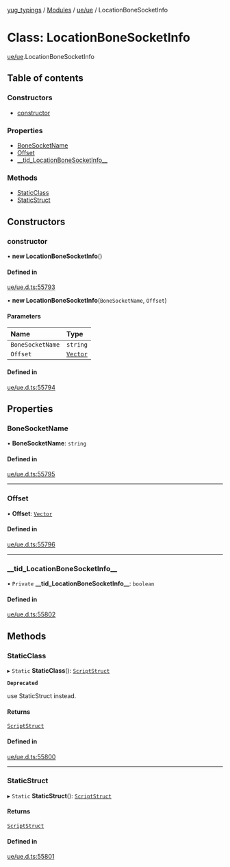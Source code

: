 [yug_typings](../README.md) / [Modules](../modules.md) / [ue/ue](../modules/ue_ue.md) / LocationBoneSocketInfo

# Class: LocationBoneSocketInfo

[ue/ue](../modules/ue_ue.md).LocationBoneSocketInfo

## Table of contents

### Constructors

- [constructor](ue_ue.LocationBoneSocketInfo.md#constructor)

### Properties

- [BoneSocketName](ue_ue.LocationBoneSocketInfo.md#bonesocketname)
- [Offset](ue_ue.LocationBoneSocketInfo.md#offset)
- [\_\_tid\_LocationBoneSocketInfo\_\_](ue_ue.LocationBoneSocketInfo.md#__tid_locationbonesocketinfo__)

### Methods

- [StaticClass](ue_ue.LocationBoneSocketInfo.md#staticclass)
- [StaticStruct](ue_ue.LocationBoneSocketInfo.md#staticstruct)

## Constructors

### constructor

• **new LocationBoneSocketInfo**()

#### Defined in

[ue/ue.d.ts:55793](https://github.com/YugMetaverse/yug_typings/blob/b7d9b19/ue/ue.d.ts#L55793)

• **new LocationBoneSocketInfo**(`BoneSocketName`, `Offset`)

#### Parameters

| Name | Type |
| :------ | :------ |
| `BoneSocketName` | `string` |
| `Offset` | [`Vector`](ue_ue_s.Vector.md) |

#### Defined in

[ue/ue.d.ts:55794](https://github.com/YugMetaverse/yug_typings/blob/b7d9b19/ue/ue.d.ts#L55794)

## Properties

### BoneSocketName

• **BoneSocketName**: `string`

#### Defined in

[ue/ue.d.ts:55795](https://github.com/YugMetaverse/yug_typings/blob/b7d9b19/ue/ue.d.ts#L55795)

___

### Offset

• **Offset**: [`Vector`](ue_ue_s.Vector.md)

#### Defined in

[ue/ue.d.ts:55796](https://github.com/YugMetaverse/yug_typings/blob/b7d9b19/ue/ue.d.ts#L55796)

___

### \_\_tid\_LocationBoneSocketInfo\_\_

• `Private` **\_\_tid\_LocationBoneSocketInfo\_\_**: `boolean`

#### Defined in

[ue/ue.d.ts:55802](https://github.com/YugMetaverse/yug_typings/blob/b7d9b19/ue/ue.d.ts#L55802)

## Methods

### StaticClass

▸ `Static` **StaticClass**(): [`ScriptStruct`](ue_ue.ScriptStruct.md)

**`Deprecated`**

use StaticStruct instead.

#### Returns

[`ScriptStruct`](ue_ue.ScriptStruct.md)

#### Defined in

[ue/ue.d.ts:55800](https://github.com/YugMetaverse/yug_typings/blob/b7d9b19/ue/ue.d.ts#L55800)

___

### StaticStruct

▸ `Static` **StaticStruct**(): [`ScriptStruct`](ue_ue.ScriptStruct.md)

#### Returns

[`ScriptStruct`](ue_ue.ScriptStruct.md)

#### Defined in

[ue/ue.d.ts:55801](https://github.com/YugMetaverse/yug_typings/blob/b7d9b19/ue/ue.d.ts#L55801)
